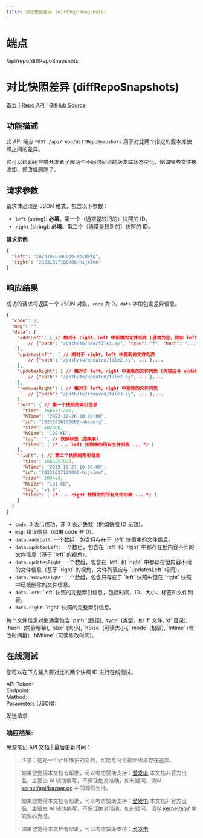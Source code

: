 ```yaml
---
title: 对比快照差异 (diffRepoSnapshots)
---
```

# 端点

/api/repo/diffRepoSnapshots

# 对比快照差异 (diffRepoSnapshots)

[首页](../index.html) | [Repo API](index.html) | [GitHub Source](https://github.com/siyuan-note/siyuan/blob/master/kernel/api/repo.go#L83)

## 功能描述

此 API 端点 `POST /api/repo/diffRepoSnapshots` 用于对比两个指定的版本库快照之间的差异。

它可以帮助用户或开发者了解两个不同时间点的版本库状态变化，例如哪些文件被添加、修改或删除了。

## 请求参数

请求体必须是 JSON 格式，包含以下参数：

-   `left` (string): **必填**。第一个（通常是较旧的）快照的 ID。
-   `right` (string): **必填**。第二个（通常是较新的）快照的 ID。

**请求示例:**

```json
{
  "left": "20231026100000-abcdefg", 
  "right": "20231027100000-hijklmn"
}
```

## 响应结果

成功的请求将返回一个 JSON 对象，`code` 为 0，`data` 字段包含差异信息。

```json
{
  "code": 0,
  "msg": "",
  "data": {
    "addsLeft": [ // 相对于 right，left 中新增的文件列表 (通常为空，除非 left 比 right 新)
        // {"path": "/path/to/new/file1.sy", "type": "f", "hash": "...", "size": 123, "hSize": "123 B", "mode": 436, "mtime": 1666771200, "hMtime": "..."},...
    ],
    "updatesLeft": [ // 相对于 right，left 中更新的文件列表
        // {"path": "/path/to/updated/file2.sy", ... },...
    ],
    "updatesRight": [ // 相对于 left，right 中更新的文件列表 (内容应与 updatesLeft 一致)
        // {"path": "/path/to/updated/file2.sy", ... },...
    ],
    "removesRight": [ // 相对于 left，right 中移除的文件列表
        // {"path": "/path/to/removed/file3.sy", ... },...
    ],
    "left": { // 第一个快照的索引信息
      "time": 1666771200,
      "hTime": "2023-10-26 10:00:00",
      "id": "20231026100000-abcdefg",
      "size": 102400,
      "hSize": "100 KB",
      "tag": "", // 快照标签（如果有）
      "files": [ /* ... left 快照中的所有文件列表 ... */ ]
    },
    "right": { // 第二个快照的索引信息
      "time": 1666857600,
      "hTime": "2023-10-27 10:00:00",
      "id": "20231027100000-hijklmn",
      "size": 103424,
      "hSize": "101 KB",
      "tag": "v1.0",
      "files": [ /* ... right 快照中的所有文件列表 ... */ ]
    }
  }
}
```

-   `code`: 0 表示成功，非 0 表示失败（例如快照 ID 无效）。
-   `msg`: 错误信息（如果 code 非 0）。
-   `data.addsLeft`: 一个数组，包含只存在于 \`left\` 快照中的文件信息。
-   `data.updatesLeft`: 一个数组，包含在 \`left\` 和 \`right\` 中都存在但内容不同的文件信息（基于 \`left\` 的视角）。
-   `data.updatesRight`: 一个数组，包含在 \`left\` 和 \`right\` 中都存在但内容不同的文件信息（基于 \`right\` 的视角，文件列表应与 \`updatesLeft\` 相同）。
-   `data.removesRight`: 一个数组，包含只存在于 \`left\` 快照中但在 \`right\` 快照中已被删除的文件信息。
-   `data.left`: \`left\` 快照的完整索引信息，包括时间、ID、大小、标签和文件列表。
-   `data.right`: \`right\` 快照的完整索引信息。

每个文件信息对象通常包含 \`path\` (路径), \`type\` (类型，如 'f' 文件, 'd' 目录), \`hash\` (内容哈希), \`size\` (大小), \`hSize\` (可读大小), \`mode\` (权限), \`mtime\` (修改时间戳), \`hMtime\` (可读修改时间)。

## 在线测试

您可以在下方输入要对比的两个快照 ID 进行在线测试。

API Token:   
Endpoint:   
Method:   
Parameters (JSON):  
  
发送请求

### 响应结果:

思源笔记 API 文档 | 最后更新时间：

> 注意：这是一个社区维护的文档，可能与官方最新版本存在差异。
> 
> 如果您觉得本文档有帮助，可以考虑赞助支持：[爱发电](https://afdian.com/a/leolee9086?tab=feed)
> 本文档非官方出品，主要由 AI 辅助编写，不保证绝对准确。如有疑问，请以 [kernel/api/bazaar.go](https://github.com/siyuan-note/siyuan/blob/master/kernel/api/bazaar.go) 中的源码为准。
> 
> 如果您觉得本文档有帮助，可以考虑赞助支持：[爱发电](https://afdian.com/a/leolee9086?tab=feed)
> 本文档非官方出品，主要由 AI 辅助编写，不保证绝对准确。如有疑问，请以 [kernel/api/](https://github.com/siyuan-note/siyuan/blob/master/kernel/api/) 中的源码为准。
> 
> 如果您觉得本文档有帮助，可以考虑赞助支持：[爱发电](https://afdian.com/a/leolee9086?tab=feed)
